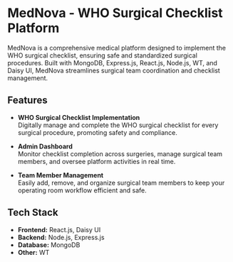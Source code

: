 # MedNova - WHO Surgical Checklist Platform

MedNova is a comprehensive medical platform designed to implement the WHO surgical checklist, ensuring safe and standardized surgical procedures. Built with MongoDB, Express.js, React.js, Node.js, WT, and Daisy UI, MedNova streamlines surgical team coordination and checklist management.

## Features

- **WHO Surgical Checklist Implementation**  
  Digitally manage and complete the WHO surgical checklist for every surgical procedure, promoting safety and compliance.

- **Admin Dashboard**  
  Monitor checklist completion across surgeries, manage surgical team members, and oversee platform activities in real time.

- **Team Member Management**  
  Easily add, remove, and organize surgical team members to keep your operating room workflow efficient and safe.

## Tech Stack

- **Frontend:** React.js, Daisy UI
- **Backend:** Node.js, Express.js
- **Database:** MongoDB
- **Other:** WT
